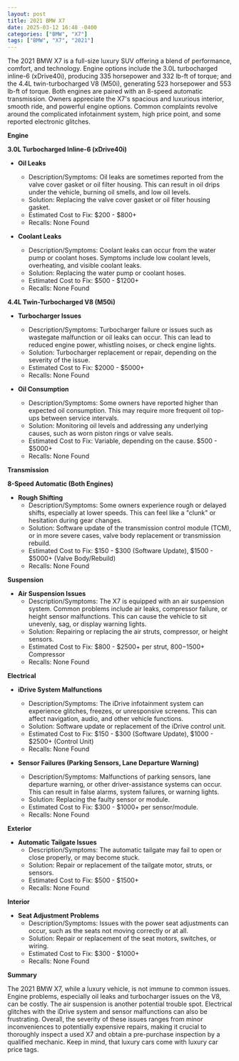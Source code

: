 ```yaml
---
layout: post
title: 2021 BMW X7
date: 2025-03-12 16:48 -0400
categories: ["BMW", "X7"]
tags: ["BMW", "X7", "2021"]
---
```

The 2021 BMW X7 is a full-size luxury SUV offering a blend of performance, comfort, and technology. Engine options include the 3.0L turbocharged inline-6 (xDrive40i), producing 335 horsepower and 332 lb-ft of torque; and the 4.4L twin-turbocharged V8 (M50i), generating 523 horsepower and 553 lb-ft of torque. Both engines are paired with an 8-speed automatic transmission. Owners appreciate the X7's spacious and luxurious interior, smooth ride, and powerful engine options. Common complaints revolve around the complicated infotainment system, high price point, and some reported electronic glitches.

**Engine**

**3.0L Turbocharged Inline-6 (xDrive40i)**

*   **Oil Leaks**
    *   Description/Symptoms: Oil leaks are sometimes reported from the valve cover gasket or oil filter housing. This can result in oil drips under the vehicle, burning oil smells, and low oil levels.
    *   Solution: Replacing the valve cover gasket or oil filter housing gasket.
    *   Estimated Cost to Fix: $200 - $800+
    *   Recalls: None Found

*   **Coolant Leaks**
    *   Description/Symptoms: Coolant leaks can occur from the water pump or coolant hoses. Symptoms include low coolant levels, overheating, and visible coolant leaks.
    *   Solution: Replacing the water pump or coolant hoses.
    *   Estimated Cost to Fix: $500 - $1200+
    *   Recalls: None Found

**4.4L Twin-Turbocharged V8 (M50i)**

*   **Turbocharger Issues**
    *   Description/Symptoms: Turbocharger failure or issues such as wastegate malfunction or oil leaks can occur. This can lead to reduced engine power, whistling noises, or check engine lights.
    *   Solution: Turbocharger replacement or repair, depending on the severity of the issue.
    *   Estimated Cost to Fix: $2000 - $5000+
    *   Recalls: None Found

*   **Oil Consumption**
    *   Description/Symptoms: Some owners have reported higher than expected oil consumption. This may require more frequent oil top-ups between service intervals.
    *   Solution: Monitoring oil levels and addressing any underlying causes, such as worn piston rings or valve seals.
    *   Estimated Cost to Fix: Variable, depending on the cause. $500 - $5000+
    *   Recalls: None Found

**Transmission**

**8-Speed Automatic (Both Engines)**

*   **Rough Shifting**
    *   Description/Symptoms: Some owners experience rough or delayed shifts, especially at lower speeds. This can feel like a "clunk" or hesitation during gear changes.
    *   Solution: Software update of the transmission control module (TCM), or in more severe cases, valve body replacement or transmission rebuild.
    *   Estimated Cost to Fix: $150 - $300 (Software Update), $1500 - $5000+ (Valve Body/Rebuild)
    *   Recalls: None Found

**Suspension**

*   **Air Suspension Issues**
    *   Description/Symptoms: The X7 is equipped with an air suspension system. Common problems include air leaks, compressor failure, or height sensor malfunctions. This can cause the vehicle to sit unevenly, sag, or display warning lights.
    *   Solution: Repairing or replacing the air struts, compressor, or height sensors.
    *   Estimated Cost to Fix: $800 - $2500+ per strut, $800-$1500+ Compressor
    *   Recalls: None Found

**Electrical**

*   **iDrive System Malfunctions**
    *   Description/Symptoms: The iDrive infotainment system can experience glitches, freezes, or unresponsive screens. This can affect navigation, audio, and other vehicle functions.
    *   Solution: Software update or replacement of the iDrive control unit.
    *   Estimated Cost to Fix: $150 - $300 (Software Update), $1000 - $2500+ (Control Unit)
    *   Recalls: None Found

*   **Sensor Failures (Parking Sensors, Lane Departure Warning)**
    *   Description/Symptoms: Malfunctions of parking sensors, lane departure warning, or other driver-assistance systems can occur. This can result in false alarms, system failures, or warning lights.
    *   Solution: Replacing the faulty sensor or module.
    *   Estimated Cost to Fix: $300 - $1000+ per sensor/module.
    *   Recalls: None Found

**Exterior**

*   **Automatic Tailgate Issues**
    *   Description/Symptoms: The automatic tailgate may fail to open or close properly, or may become stuck.
    *   Solution: Repair or replacement of the tailgate motor, struts, or sensors.
    *   Estimated Cost to Fix: $500 - $1500+
    *   Recalls: None Found

**Interior**

*   **Seat Adjustment Problems**
    *   Description/Symptoms: Issues with the power seat adjustments can occur, such as the seats not moving correctly or at all.
    *   Solution: Repair or replacement of the seat motors, switches, or wiring.
    *   Estimated Cost to Fix: $300 - $1000+
    *   Recalls: None Found

**Summary**

The 2021 BMW X7, while a luxury vehicle, is not immune to common issues. Engine problems, especially oil leaks and turbocharger issues on the V8, can be costly. The air suspension is another potential trouble spot. Electrical glitches with the iDrive system and sensor malfunctions can also be frustrating. Overall, the severity of these issues ranges from minor inconveniences to potentially expensive repairs, making it crucial to thoroughly inspect a used X7 and obtain a pre-purchase inspection by a qualified mechanic. Keep in mind, that luxury cars come with luxury car price tags.

